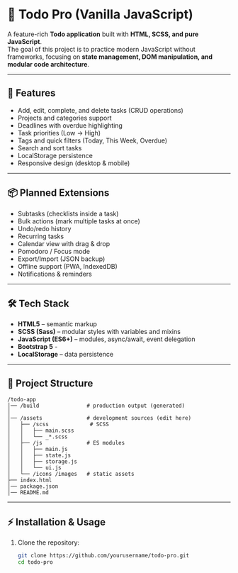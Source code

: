 # 📝 Todo Pro (Vanilla JavaScript)

A feature-rich **Todo application** built with **HTML, SCSS, and pure JavaScript**.  
The goal of this project is to practice modern JavaScript without frameworks, focusing on **state management, DOM manipulation, and modular code architecture**.

---

## 🚀 Features

- Add, edit, complete, and delete tasks (CRUD operations)
- Projects and categories support
- Deadlines with overdue highlighting
- Task priorities (Low → High)
- Tags and quick filters (Today, This Week, Overdue)
- Search and sort tasks
- LocalStorage persistence
- Responsive design (desktop & mobile)

---

## 📦 Planned Extensions

- Subtasks (checklists inside a task)
- Bulk actions (mark multiple tasks at once)
- Undo/redo history
- Recurring tasks
- Calendar view with drag & drop
- Pomodoro / Focus mode
- Export/Import (JSON backup)
- Offline support (PWA, IndexedDB)
- Notifications & reminders

---

## 🛠️ Tech Stack

- **HTML5** – semantic markup  
- **SCSS (Sass)** – modular styles with variables and mixins  
- **JavaScript (ES6+)** – modules, async/await, event delegation  
- **Bootstrap 5** -   
- **LocalStorage** – data persistence  

---

## 📂 Project Structure

```text
/todo-app
│── /build               # production output (generated)
│
│── /assets              # development sources (edit here)
│   ├── /scss             # SCSS
│   │   ├── main.scss
│   │   └── _*.scss
│   ├── /js              # ES modules
│   │   ├── main.js
│   │   ├── state.js
│   │   ├── storage.js
│   │   └── ui.js
│   └── /icons /images   # static assets
├── index.html
│── package.json
│── README.md
```

---

## ⚡ Installation & Usage

1. Clone the repository:
   ```bash
   git clone https://github.com/yourusername/todo-pro.git
   cd todo-pro